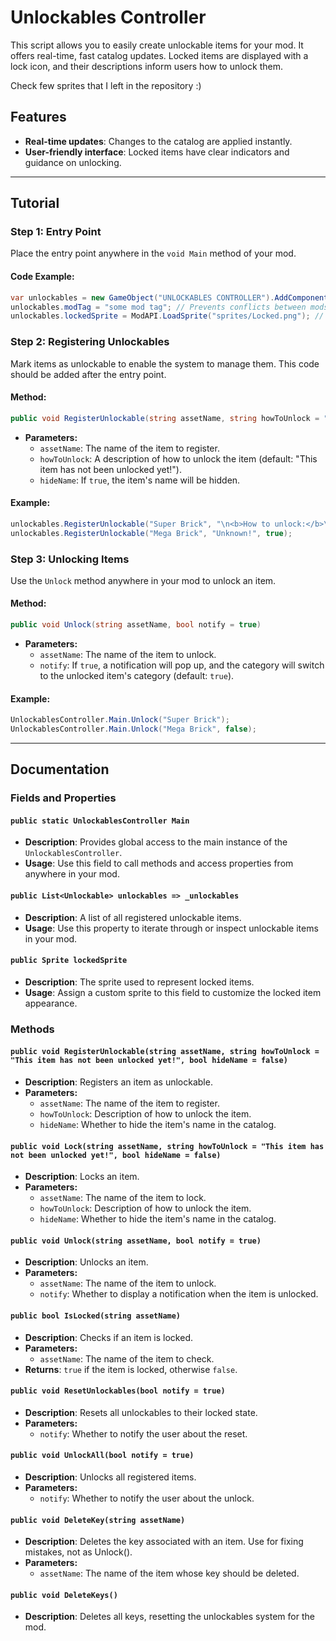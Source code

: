 # Unlockables Controller

This script allows you to easily create unlockable items for your mod. It offers real-time, fast catalog updates. Locked items are displayed with a lock icon, and their descriptions inform users how to unlock them.

Check few sprites that I left in the repository :)

## Features
- **Real-time updates**: Changes to the catalog are applied instantly.
- **User-friendly interface**: Locked items have clear indicators and guidance on unlocking.

---

## Tutorial

### Step 1: Entry Point
Place the entry point anywhere in the `void Main` method of your mod.

#### Code Example:
```csharp
var unlockables = new GameObject("UNLOCKABLES CONTROLLER").AddComponent<UnlockablesController>();
unlockables.modTag = "some mod tag"; // Prevents conflicts between mods
unlockables.lockedSprite = ModAPI.LoadSprite("sprites/Locked.png"); // Sets the sprite for locked items
```

### Step 2: Registering Unlockables
Mark items as unlockable to enable the system to manage them. This code should be added after the entry point.

#### Method:
```csharp
public void RegisterUnlockable(string assetName, string howToUnlock = "This item has not been unlocked yet!", bool hideName = false)
```

- **Parameters:**
  - `assetName`: The name of the item to register.
  - `howToUnlock`: A description of how to unlock the item (default: "This item has not been unlocked yet!").
  - `hideName`: If `true`, the item's name will be hidden.

#### Example:
```csharp
unlockables.RegisterUnlockable("Super Brick", "\n<b>How to unlock:</b>\nThrow epic apple at normal brick");
unlockables.RegisterUnlockable("Mega Brick", "Unknown!", true);
```

### Step 3: Unlocking Items
Use the `Unlock` method anywhere in your mod to unlock an item.

#### Method:
```csharp
public void Unlock(string assetName, bool notify = true)
```

- **Parameters:**
  - `assetName`: The name of the item to unlock.
  - `notify`: If `true`, a notification will pop up, and the category will switch to the unlocked item's category (default: `true`).

#### Example:
```csharp
UnlockablesController.Main.Unlock("Super Brick");
UnlockablesController.Main.Unlock("Mega Brick", false);
```

---

## Documentation

### Fields and Properties

#### `public static UnlockablesController Main`
- **Description**: Provides global access to the main instance of the `UnlockablesController`.
- **Usage**: Use this field to call methods and access properties from anywhere in your mod.

#### `public List<Unlockable> unlockables => _unlockables`
- **Description**: A list of all registered unlockable items.
- **Usage**: Use this property to iterate through or inspect unlockable items in your mod.

#### `public Sprite lockedSprite`
- **Description**: The sprite used to represent locked items.
- **Usage**: Assign a custom sprite to this field to customize the locked item appearance.

### Methods

#### `public void RegisterUnlockable(string assetName, string howToUnlock = "This item has not been unlocked yet!", bool hideName = false)`
- **Description**: Registers an item as unlockable.
- **Parameters:**
  - `assetName`: The name of the item to register.
  - `howToUnlock`: Description of how to unlock the item.
  - `hideName`: Whether to hide the item's name in the catalog.

#### `public void Lock(string assetName, string howToUnlock = "This item has not been unlocked yet!", bool hideName = false)`
- **Description**: Locks an item.
- **Parameters:**
  - `assetName`: The name of the item to lock.
  - `howToUnlock`: Description of how to unlock the item.
  - `hideName`: Whether to hide the item's name in the catalog.

#### `public void Unlock(string assetName, bool notify = true)`
- **Description**: Unlocks an item.
- **Parameters:**
  - `assetName`: The name of the item to unlock.
  - `notify`: Whether to display a notification when the item is unlocked.

#### `public bool IsLocked(string assetName)`
- **Description**: Checks if an item is locked.
- **Parameters:**
  - `assetName`: The name of the item to check.
- **Returns**: `true` if the item is locked, otherwise `false`.

#### `public void ResetUnlockables(bool notify = true)`
- **Description**: Resets all unlockables to their locked state.
- **Parameters:**
  - `notify`: Whether to notify the user about the reset.

#### `public void UnlockAll(bool notify = true)`
- **Description**: Unlocks all registered items.
- **Parameters:**
  - `notify`: Whether to notify the user about the unlock.

#### `public void DeleteKey(string assetName)`
- **Description**: Deletes the key associated with an item. Use for fixing mistakes, not as Unlock().
- **Parameters:**
  - `assetName`: The name of the item whose key should be deleted.

#### `public void DeleteKeys()`
- **Description**: Deletes all keys, resetting the unlockables system for the mod.
